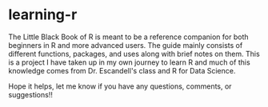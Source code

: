 # learning-r
 
The Little Black Book of R is meant to be a reference companion for both beginners in R and more advanced users. The guide mainly consists of different functions, packages, and uses along with brief notes on them. This is a project I have taken up in my own journey to learn R and much of this knowledge comes from Dr. Escandell's class and R for Data Science.

Hope it helps, let me know if you have any questions, comments, or suggestions!!
